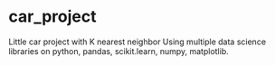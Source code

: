 # car_project
Little car project with K nearest neighbor 
Using multiple data science libraries on python, pandas, scikit.learn, numpy, matplotlib.
